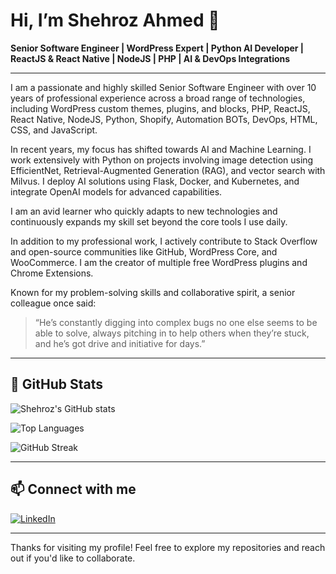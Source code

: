 # Hi, I’m Shehroz Ahmed 👋

**Senior Software Engineer | WordPress Expert | Python AI Developer | ReactJS & React Native | NodeJS | PHP | AI & DevOps Integrations**

---

I am a passionate and highly skilled Senior Software Engineer with over 10 years of professional experience across a broad range of technologies, including WordPress custom themes, plugins, and blocks, PHP, ReactJS, React Native, NodeJS, Python, Shopify, Automation BOTs, DevOps, HTML, CSS, and JavaScript.

In recent years, my focus has shifted towards AI and Machine Learning. I work extensively with Python on projects involving image detection using EfficientNet, Retrieval-Augmented Generation (RAG), and vector search with Milvus. I deploy AI solutions using Flask, Docker, and Kubernetes, and integrate OpenAI models for advanced capabilities.

I am an avid learner who quickly adapts to new technologies and continuously expands my skill set beyond the core tools I use daily.

In addition to my professional work, I actively contribute to Stack Overflow and open-source communities like GitHub, WordPress Core, and WooCommerce. I am the creator of multiple free WordPress plugins and Chrome Extensions.

Known for my problem-solving skills and collaborative spirit, a senior colleague once said:  
> “He’s constantly digging into complex bugs no one else seems to be able to solve, always pitching in to help others when they’re stuck, and he’s got drive and initiative for days.”

---

## 🚀 GitHub Stats

![Shehroz's GitHub stats](https://github-readme-stats.vercel.app/api?username=shehrozsheikh&show_icons=true&theme=dark&count_private=true&include_all_commits=true)

![Top Languages](https://github-readme-stats.vercel.app/api/top-langs/?username=shehrozsheikh&layout=compact&theme=dark)

![GitHub Streak](https://github-readme-streak-stats.herokuapp.com/?user=shehrozsheikh&theme=radical)

---

## 📫 Connect with me

[![LinkedIn](https://img.shields.io/badge/LinkedIn-shehroz21-blue?logo=linkedin&style=flat-square)](https://www.linkedin.com/in/shehroz21)

---

Thanks for visiting my profile! Feel free to explore my repositories and reach out if you'd like to collaborate.

